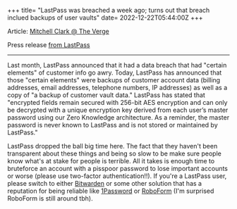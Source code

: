 +++
title= "LastPass was breached a week ago; turns out that breach inclued backups of user vaults"
date= 2022-12-22T05:44:00Z
+++

Article: [Mitchell Clark @ The Verge](https://www.theverge.com/2022/12/22/23523322/lastpass-data-breach-cloud-encrypted-password-vault-hackers)

Press release [from LastPass](https://blog.lastpass.com/2022/12/notice-of-recent-security-incident/)

---

Last month, LastPass announced that it had a data breach that had "certain elements" of customer info go awry. Today, LastPass has announced that those "certain elements" were backups of customer account data (billing addresses, email addresses, telephone numbers, IP addresses) as well as a copy of "a backup of customer vault data." LastPass has stated that "encrypted fields remain secured with 256-bit AES encryption and can only be decrypted with a unique encryption key derived from each user’s master password using our Zero Knowledge architecture. As a reminder, the master password is never known to LastPass and is not stored or maintained by LastPass."

LastPass dropped the ball big time here. The fact that they haven't been transparent about these things and being so slow to be make sure people know what's at stake for people is terrible. All it takes is enough time to bruteforce an account with a pisspoor password to lose important accounts or worse (please use two-factor authentication!!). If you're a LastPass user, please switch to either [Bitwarden](https://bitwarden.com) or some other solution that has a reputation for being reliable like [1Password](https://1password.com) or [RoboForm](https://roboform.com) (I'm surprised RoboForm is still around tbh).
